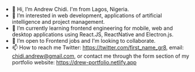 - 👋 Hi, I’m Andrew Chidi. I'm from Lagos, Nigeria.
- 👀 I’m interested in web development, applications of artificial intelligence and project management.
- 🌱 I’m currently learning frontend engineering for mobile, web and desktop applications using React.JS, ReactNative and Electron.js. 
- 💞️ I’m open to Frontend jobs and I'm looking to collaborate.
- 📫 How to reach me Twitter: https://twitter.com/first_name_gr8, email: chidi.andrew@gmail.com, or contact me through the form section of my portfolio website: https://drew-portfolio.netlify.app 

<!---
drew-chidi/drew-chidi is a ✨ special ✨ repository because its `README.md` (this file) appears on your GitHub profile.
You can click the Preview link to take a look at your changes.
--->
